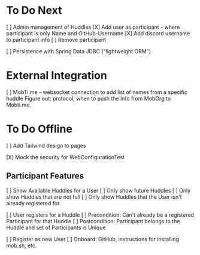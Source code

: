 # To Do Next

[ ] Admin management of Huddles
    [X] Add user as participant - where participant is only Name and GitHub-Username
    [X] Add discord username to participant info
    [ ] Remove participant

[ ] Persistence with Spring Data JDBC ("lightweight ORM")

# External Integration

[ ] MobTi.me - websocket connection to add list of names from a specific huddle
    Figure out: protocol, when to push the info from MobOrg to Mobti.me.

# To Do Offline

[ ] Add Tailwind design to pages

[X] Mock the security for WebConfigurationTest

## Participant Features

[ ] Show Available Huddles for a User
    [ ] Only show future Huddles
    [ ] Only show Huddles that are not full
    [ ] Only show Huddles that the User isn't already registered for

[ ] User registers for a Huddle
    [ ] Precondition: Can't already be a registered Participant for that Huddle
    [ ] Postcondition: Participant belongs to the Huddle and set of Participants is Unique

[ ] Register as new User
    [ ] Onboard: GitHub, instructions for installing mob.sh, etc.